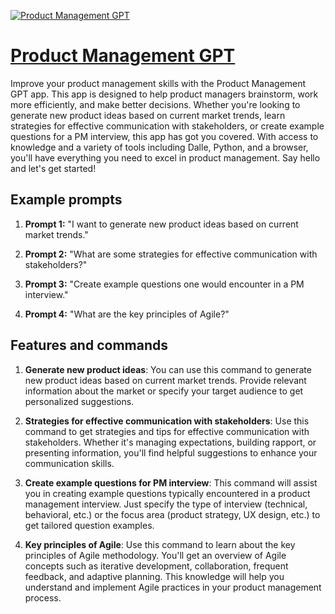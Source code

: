 [![Product Management GPT](https://files.oaiusercontent.com/file-Bt7J6L2wYbH2pSCfuzgHyg1r?se=2123-10-17T08%3A59%3A53Z&sp=r&sv=2021-08-06&sr=b&rscc=max-age%3D31536000%2C%20immutable&rscd=attachment%3B%20filename%3D492e130a-1cfb-451e-9f1d-170804888eab.png&sig=z8q%2BvvGSMAQR3kSJjTzGRkhTn7Z4xgdMrFXDshr5Nt8%3D)](https://chat.openai.com/g/g-VhN6RLUJX-product-management-gpt)

# [Product Management GPT](https://chat.openai.com/g/g-VhN6RLUJX-product-management-gpt)

Improve your product management skills with the Product Management GPT app. This app is designed to help product managers brainstorm, work more efficiently, and make better decisions. Whether you're looking to generate new product ideas based on current market trends, learn strategies for effective communication with stakeholders, or create example questions for a PM interview, this app has got you covered. With access to knowledge and a variety of tools including Dalle, Python, and a browser, you'll have everything you need to excel in product management. Say hello and let's get started!

## Example prompts

1. **Prompt 1:** "I want to generate new product ideas based on current market trends."

2. **Prompt 2:** "What are some strategies for effective communication with stakeholders?"

3. **Prompt 3:** "Create example questions one would encounter in a PM interview."

4. **Prompt 4:** "What are the key principles of Agile?"

## Features and commands

1. **Generate new product ideas**: You can use this command to generate new product ideas based on current market trends. Provide relevant information about the market or specify your target audience to get personalized suggestions.

2. **Strategies for effective communication with stakeholders**: Use this command to get strategies and tips for effective communication with stakeholders. Whether it's managing expectations, building rapport, or presenting information, you'll find helpful suggestions to enhance your communication skills.

3. **Create example questions for PM interview**: This command will assist you in creating example questions typically encountered in a product management interview. Just specify the type of interview (technical, behavioral, etc.) or the focus area (product strategy, UX design, etc.) to get tailored question examples.

4. **Key principles of Agile**: Use this command to learn about the key principles of Agile methodology. You'll get an overview of Agile concepts such as iterative development, collaboration, frequent feedback, and adaptive planning. This knowledge will help you understand and implement Agile practices in your product management process.